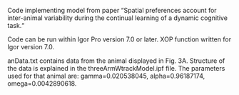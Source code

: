 Code implementing model from paper “Spatial preferences account for inter-animal variability during the continual learning of a dynamic cognitive task.“

Code can be run within Igor Pro version 7.0 or later. XOP function written for Igor version 7.0.

anData.txt contains data from the animal displayed in Fig. 3A. Structure of the data is explained in the threeArmWtrackModel.ipf file. The parameters used for that animal are: gamma=0.020538045, alpha=0.96187174, omega=0.0042890618.
